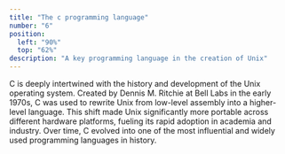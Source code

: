 ```yaml
---
title: "The c programming language"
number: "6"
position:
  left: "90%"
  top: "62%"
description: "A key programming language in the creation of Unix"
---
```


C is deeply intertwined with the history and development of the Unix operating
system. Created by Dennis M. Ritchie at Bell Labs in the early 1970s, C was
used to rewrite Unix from low-level assembly into a higher-level language. This
shift made Unix significantly more portable across different hardware
platforms, fueling its rapid adoption in academia and industry. Over time, C
evolved into one of the most influential and widely used programming languages
in history.
